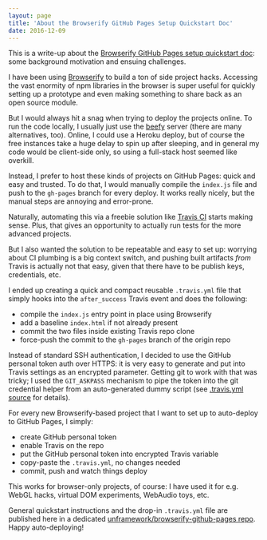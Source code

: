 ```yaml
---
layout: page
title: 'About the Browserify GitHub Pages Setup Quickstart Doc'
date: 2016-12-09
---
```


This is a write-up about the [Browserify GitHub Pages setup quickstart doc](https://github.com/unframework/browserify-github-pages): some background motivation and ensuing challenges.

I have been using [Browserify](http://browserify.org/) to build a ton of side project hacks. Accessing the vast enormity of npm libraries in the browser is super useful for quickly setting up a prototype and even making something to share back as an open source module.

But I would always hit a snag when trying to deploy the projects online. To run the code locally, I usually just use the [beefy](http://didact.us/beefy/) server (there are many alternatives, too). Online, I could use a Heroku deploy, but of course the free instances take a huge delay to spin up after sleeping, and in general my code would be client-side only, so using a full-stack host seemed like overkill.

Instead, I prefer to host these kinds of projects on GitHub Pages: quick and easy and trusted. To do that, I would manually compile the `index.js` file and push to the `gh-pages` branch for every deploy. It works really nicely, but the manual steps are annoying and error-prone.

Naturally, automating this via a freebie solution like [Travis CI](https://travis-ci.org) starts making sense. Plus, that gives an opportunity to actually run tests for the more advanced projects.

But I also wanted the solution to be repeatable and easy to set up: worrying about CI plumbing is a big context switch, and pushing built artifacts *from* Travis is actually not that easy, given that there have to be publish keys, credentials, etc.

I ended up creating a quick and compact reusable `.travis.yml` file that simply hooks into the `after_success` Travis event and does the following:

- compile the `index.js` entry point in place using Browserify
- add a baseline `index.html` if not already present
- commit the two files inside existing Travis repo clone
- force-push the commit to the `gh-pages` branch of the origin repo

Instead of standard SSH authentication, I decided to use the GitHub personal token auth over HTTPS: it is very easy to generate and put into Travis settings as an encrypted parameter. Getting git to work with that was tricky; I used the `GIT_ASKPASS` mechanism to pipe the token into the git credential helper from an auto-generated dummy script (see [.travis.yml source](https://github.com/unframework/browserify-github-pages/blob/master/.travis.yml) for details).

For every new Browserify-based project that I want to set up to auto-deploy to GitHub Pages, I simply:

- create GitHub personal token
- enable Travis on the repo
- put the GitHub personal token into encrypted Travis variable
- copy-paste the `.travis.yml`, no changes needed
- commit, push and watch things deploy

This works for browser-only projects, of course: I have used it for e.g. WebGL hacks, virtual DOM experiments, WebAudio toys, etc.

General quickstart instructions and the drop-in `.travis.yml` file are published here in a dedicated [unframework/browserify-github-pages repo](https://github.com/unframework/browserify-github-pages). Happy auto-deploying!
